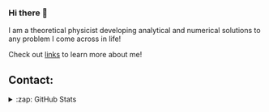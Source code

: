 ### Hi there 👋
I am a theoretical physicist developing analytical and numerical solutions to any problem I come across in life!

Check out [links][linktree] to learn more about me!
<!--
**Kemalakin/Kemalakin** is a ✨ _special_ ✨ repository because its `README.md` (this file) appears on your GitHub profile.

Here are some ideas to get you started:

- 🔭 I’m currently working on ...
- 🌱 I’m currently learning ...
- 👯 I’m looking to collaborate on ...
- 🤔 I’m looking for help with ...
- 💬 Ask me about ...
- 📫 How to reach me: ...
- 😄 Pronouns: ...
- ⚡ Fun fact: ...
-->

## Contact:


<details>
  <summary>:zap: GitHub Stats</summary>

  <img align="left" alt="Kemal's GitHub Stats" src="https://github-readme-stats.vercel.app/api?username=Kemalakin&show_icons=true&hide_border=false&title_color=DC143C&icon_color=FFC300&bg_color=09131B&text_color=ffffff&border_color=0c1a25" />

</details>

[linktree]: https://linktr.ee/KemalAkin
